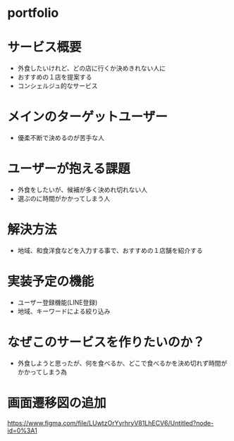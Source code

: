# portfolio
# サービス概要
  - 外食したいけれど、どの店に行くか決めきれない人に
  - おすすめの１店を提案する
  - コンシェルジュ的なサービス

# メインのターゲットユーザー 
  - 優柔不断で決めるのが苦手な人

# ユーザーが抱える課題
  - 外食をしたいが、候補が多く決めれ切れない人
  - 選ぶのに時間がかかってしまう人

# 解決方法
  - 地域、和食洋食などを入力する事で、おすすめの１店舗を紹介する

# 実装予定の機能
  - ユーザー登録機能(LINE登録)
  - 地域、キーワードによる絞り込み

# なぜこのサービスを作りたいのか？
  - 外食しようと思ったが、何を食べるか、どこで食べるかを決め切れず時間がかかってしまう為

# 画面遷移図の追加
  https://www.figma.com/file/LUwtzOrYyrhryV81LhECV6/Untitled?node-id=0%3A1

